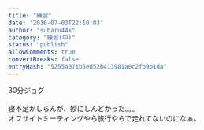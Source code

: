 ```yaml
---
title: "練習"
date: '2016-07-03T22:10:03'
author: "subaru44k"
category: "練習(中)"
status: "publish"
allowComments: true
convertBreaks: false
entryHash: "5255a071b5ed52b413901a0c2fb9b1da"
---
```

30分ジョグ<br>
<br>
寝不足かしらんが、妙にしんどかった。。。<br>
オフサイトミーティングやら旅行やらで走れてないのになぁ。
